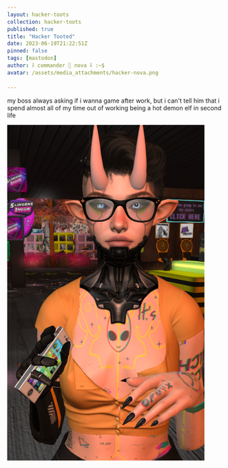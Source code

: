 ```yaml
---
layout: hacker-toots
collection: hacker-toots
published: true
title: "Hacker Tooted"
date: 2023-06-19T21:22:51Z
pinned: false
tags: [mastodon]
author: ⸸ commander ░ nova ⸸ :~$
avatar: /assets/media_attachments/hacker-nova.png

---
```


<p>my boss always asking if i wanna game after work, but i can&#39;t tell him that i spend almost all of my time out of working being a hot demon elf in second life</p>

![media](/assets/media_attachments/files/110/572/979/499/600/968/original/a28d15a13a71682c.png)
